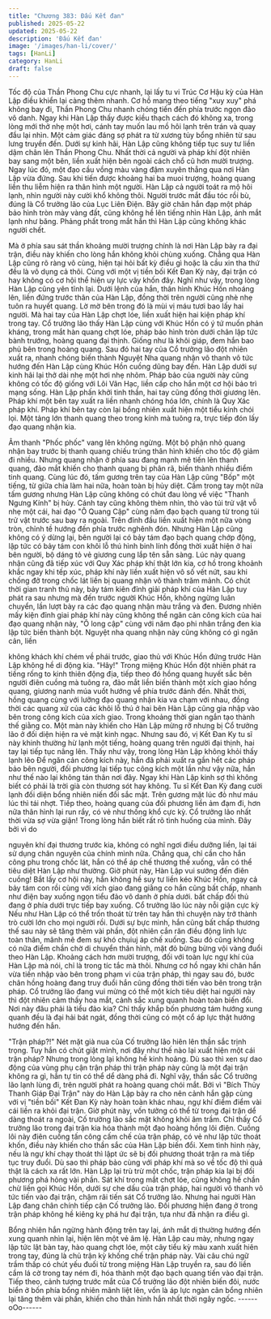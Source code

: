 ```yaml
---
title: "Chương 383: Đấu Kết đan"
published: 2025-05-22
updated: 2025-05-22
description: 'Đấu Kết đan'
image: '/images/han-li/cover/'
tags: [HanLi]
category: HanLi
draft: false
---
```


Tốc độ của Thần Phong Chu cực nhanh, lại lấy tu vi Trúc Cơ Hậu
kỳ của Hàn Lập điều khiển lại càng thêm nhanh. Cơ hồ mang
theo tiếng "xuy xuy" phá không bay đi, Thần Phong Chu nhanh
chóng tiến đến phía trước ngọn đảo vô danh.
Ngay khi Hàn Lập thấy được kiều thạch cách đó không xa, trong
lòng mới thở nhẹ một hơi, cánh tay muốn lau mồ hôi lạnh trên
trán và quay đầu lại nhìn.
Một cảm giác đáng sợ phát ra từ xương tủy bổng nhiên từ sau
lưng truyền đến.
Dưới sự kinh hãi, Hàn Lập cũng không tiếp tục suy tư liền dậm
chân lên Thần Phong Chu.
Nhất thời cả người và pháp khí đột nhiên bay sang một bên, liền
xuất hiện bên ngoài cách chổ cũ hơn mười trượng.
Ngay lúc đó, một đạo cầu vồng màu vàng đậm xuyên thẳng qua
nơi Hàn Lập vừa đứng. Sau khi tiến được khoảng hai ba muoi
trượng, hoàng quang liền thu liễm hiện ra thân hình một người.
Hàn Lập cả người toát ra mộ hôi lạnh, nhìn người này cười khổ
không thôi.
Người trước mắt đầu tóc rồi bù, đúng là Cổ trưởng lão của Lục
Liên Điện.
Bây giờ chân hắn đạp một pháp bảo hình tròn mày vàng đất,
cũng không hề lên tiếng nhìn Hàn Lập, ánh mắt lạnh như băng.
Phảng phất trong mắt hắn thì Hàn Lập cũng không khác người
chết.

Mà ở phía sau sát thần khoảng mười trượng chính là nơi Hàn Lập
bày ra đại trận, điều này khiến cho lòng hắn không khỏi chùng
xuống.
Chẳng qua Hàn Lập cũng rõ ràng vô cùng, hiện tại hỏi bất kỳ điều
gì hoặc là cầu xin tha thứ đều là vô dụng cả thôi.
Cùng với một vị tiền bối Kết Đan Kỳ này, đại trận có hay không có
cơ hội thể hiện uy lực vây khốn đây.
Nghĩ như vậy, trong lòng Hàn Lập cũng yên tĩnh lại.
Dưới lệnh của hắn, thân hình Khúc Hồn nhoáng lên, liền đứng
trước thân của Hàn Lập, đồng thời trên người cũng nhè nhẹ tuôn
ra huyết quang. Lờ mờ bên trong đó là mùi vị máu tươi bao lấy
hai người.
Mà hai tay của Hàn Lập chợt lóe, liền xuất hiện hai kiện pháp khí
trong tay.
Cổ trưởng lão thấy Hàn Lập cùng với Khúc Hồn có ý tứ muốn
phản kháng, trong mắt hàn quang chợt lóe, pháp bảo hình tròn
dưới chân lập tức bành trướng, hoàng quang đại thịnh. Giống
như là khôi giáp, đem hắn bao phủ bên trong hoàng quang.
Sau đó hai tay của Cổ trưởng lão đột nhiên xuất ra, nhanh chóng
biến thành Nguyệt Nha quang nhận vô thanh vô tức hướng đến
Hàn Lập cùng Khúc Hồn cuồng dũng bay đến.
Hàn Lập dưới sự kinh hãi lại thở dài nhẹ một hơi nhẹ nhõm.
Pháp bảo của người này cũng không có tốc độ giống với Lôi Vân
Hạc, liền cấp cho hắn một cơ hội bảo trì mạng sống.
Hàn Lập phấn khởi tinh thần, hai tay cũng đồng thời giương lên.
Pháp khí một bên tay xuất ra liền nhanh chóng hóa lớn, chính là
Quy Xác pháp khí. Pháp khí bên tay còn lại bổng nhiên xuất hiện
một tiểu kính chói lọi. Một tảng lớn thanh quang theo trong kính
mà tuông ra, trực tiếp đón lấy đạo quang nhận kia.

Âm thanh "Phốc phốc" vang lên không ngừng. Một bộ phận nhỏ
quang nhận bay trước bị thanh quang chiếu trúng thân hình khiến
cho tốc độ giảm đi nhiều.
Nhưng quang nhận ở phía sau đang mạnh mẽ tiến lên thanh
quang, đảo mắt khiến cho thanh quang bị phân rã, biến thành
nhiều điểm tinh quang.
Cùng lúc đó, tấm gương trên tay của Hàn Lập cũng "Bốp" một
tiếng, từ giữa chia làm hai nữa, hoàn toàn bị hủy diệt.
Cầm trong tay một nữa tấm gương nhưng Hàn Lập cũng không
có chút đau lòng về việc "Thanh Ngưng Kính" bị hủy.
Cánh tay cũng không thèm nhìn, thò vào túi trử vật vỗ nhẹ một
cái, hai đạo "Ô Quang Cập" cùng năm đạo bạch quang từ trong
túi trử vật trước sau bay ra ngoài. Trên đỉnh đầu liền xuất hiện
một nữa vòng tròn, chỉnh tề hướng đến phía trước nghênh đón.
Nhưng Hàn Lập cũng không có ý dừng lại, bên người lại có bảy
tám đạo bạch quang chớp động, lập tức có bảy tám con khôi lỗ
thú hình binh lính đồng thời xuất hiện ở hai bên người, bộ dáng tỏ
vẻ giương cung lắp tên sẵn sàng.
Lúc này quang nhận cũng đã tiếp xúc với Quy Xác pháp khí thật
lớn kia, cơ hồ trong khoảnh khắc ngay khi tếp xúc, pháp khí này
liền xuất hiện vô số vết nứt, sau khi chống đở trong chốc lát liền bị
quang nhận võ thành trăm mảnh.
Có chút thời gian tranh thủ này, bảy tám kiên đỉnh giải pháp khí
của Hàn Lập tuy phát ra sau nhưng mà đến trước người Khúc
Hồn, không ngừng luân chuyển, lần lượt bày ra các đạo quang
nhận màu trắng và đen.
Đương nhiên mấy kiện đỉnh giai pháp khí này cũng không thể
ngăn cản công kích của hai đạo quang nhận này, "Ô long cập"
cùng với năm đạo phi nhân trắng đen kia lập tức biến thành bột.
Nguyệt nha quang nhận này cũng không có gì ngăn cản, liền

không khách khí chém về phái trước, giao thủ với Khúc Hồn đứng
trước Hàn Lập không hề di động kia.
"Hây!"
Trong miệng Khúc Hồn đột nhiên phát ra tiếng rống to kinh thiên
động địa, tiếp theo đó hồng quang huyết sắc bên người điên
cuồng mà tuông ra, đảo mắt liền biến thành một xích giao hồng
quang, giương nanh múa vuốt hướng về phía trước đánh đến.
Nhất thời, hồng quang cùng với lưỡng đạo quang nhận kia va
chạm với nhau, đồng thời các quang xử của các khôi lỗ thú ở hai
bên Hàn Lập cũng gia nhập vào bên trong công kích của xích
giao. Trong khoảng thời gian ngắn tạo thành thế giằng co.
Một màn này khiến cho Hàn Lập mừng rỡ nhưng bị Cổ trưởng lão
ở đối diện hiện ra vẻ mặt kinh ngạc.
Nhưng sau đó, vị Kết Đan Ky tu sĩ này khinh thường hừ lạnh một
tiếng, hoàng quang trên người đại thịnh, hai tay lại tiếp tục nâng
lên.
Thấy như vậy, trong lòng Hàn Lập không khỏi thấy lạnh lẽo
Để ngăn cản công kích này, hắn đã phải xuất ra gần hết các pháp
bảo bên người, đối phương lại tiếp tục công kích một lần như vậy
nữa, hắn như thế nào lại không tán thân nơi đây.
Ngay khi Hàn Lập kinh sợ thì không biết có phải là trời già còn
thương sót hay không.
Tu sĩ Kết Đan Kỳ đang cười lạnh đối diện bổng nhiên niến đổi sắc
mặt. Trên gương mặt lúc đỏ như máu lúc thì tái nhợt.
Tiếp theo, hoàng quang của đối phương liền ảm đạm đi, hơn nữa
thân hình lại run rẩy, có vẻ như thống khổ cực kỳ.
Cổ trưởng lão nhất thời vừa sợ vừa giận!
Trong lòng hắn biết rất rõ tình huống của mình. Đây bởi vì do

nguyên khí đại thương trước kia, không có nghĩ ngơi điều dưỡng
liền, lại tái sử dụng chân nguyên của chính mình nữa.
Chẳng qua, chỉ cần cho hắn công phu trong chốc lát, hắn có thể
áp chế thương thế xuống, vẫn có thể tiêu diệt Hàn Lập như
thường.
Giờ phút này, Hàn Lập vui sướng đến điên cuồng!
Bắt lấy cơ hội này, hắn không hề suy tư liền kéo Khúc Hồn, ngay
cả bảy tám con rồi cùng với xích giao đang giằng co hắn cũng bất
chấp, nhanh như điện bay xuống ngọn tiểu đảo vô danh ở phía
dưới. bất chấp đối thủ đang ở phía dưới trực tiếp bay xuống.
Cổ trưởng lão lúc này nỗi giận cực kỳ
Nếu như Hàn Lập có thể trốn thoát từ trên tay hắn thì chuyện này
trở thành trò cười lớn cho mọi người rồi.
Dưới sự bực mình, hắn cũng bất chấp thương thế sau này sẽ
tăng thêm vài phần, đột nhiên cắn răn điều động linh lực toàn
thân, mãnh mẽ đem sự khó chụiuj áp chế xuống.
Sau đó cũng không có nữa điểm chần chờ di chuyển thân hình,
mặt đỏ bừng bừng vội vàng đuổi theo Hàn Lập.
Khoảng cách hơn mười trượng, đối với toàn lực ngự khí của Hàn
Lập mà nói, chỉ là trong tíc tắc mà thôi.
Nhưng cơ hồ ngay khi chân hắn vừa tiến nhập vào bên trong
phạm vi của trận pháp, thì ngay sau đó, bước chân hồng hoàng
đang truy đuổi hắn cũng đồng thời tiến vào bên trong trận pháp.
Cổ trưởng lão đang vui mừng có thể một kích tiêu diệt hai người
này thì đột nhiên cảm thấy hoa mắt, cảnh sắc xung quanh hoàn
toàn biến đổi.
Nơi này đâu phải là tiểu đảo kia? Chỉ thấy khắp bốn phương tám
hướng xung quanh đều là đại hải bát ngát, đồng thời cũng có một
cổ áp lực thật hướng hướng đến hắn.

"Trận pháp?!" Nét mặt già nua của Cố trưởng lão hiên lên thần
sắc trịnh trọng.
Tuy hắn có chút giật mình, nơi đây như thế nào lại xuất hiện một
cái trận pháp? Nhưng trong lòng lại không hề kinh hoảng.
Dù sao thì xen sự dao động của vùng phụ cận trận pháp thì trận
pháp này cũng là một đại trận không ra gì, hắn tự tin có thể dể
dàng phá đi.
Nghĩ vậy, thần sắc Cổ trưởng lão lạnh lùng đi, trên người phát ra
hoàng quang chói mắt.
Bởi vì "Bích Thủy Thanh Giáp Đại Trận" này do Hàn Lập bày ra
cho nên cảnh hắn gặp cùng với vị "tiền bối" Kết Đan Kỳ này hoàn
toàn khác nhau, ngự khí điểm điểm vài cái liền ra khỏi đại trận.
Giờ phút này, vốn tưởng có thể từ trong đại trận dể dàng thoát ra
ngoài, Cố trưởng lão sắc mặt không khỏi âm trầm.
Chỉ thấy Cổ trưởng lão trong đại trận kia hóa thành một đạo
hoàng hồng lôi điện. Cuồng lôi này điên cuồng tấn công cấm chế
của trận pháp, có vẻ như lập tức thoát khốn, điều này khiến cho
thần sắc của Hàn Lập biến đổi.
Xem tình hình này, nếu là ngự khí chạy thoát thì lậpt ức sẽ bị đối
phương thoát trận ra mà tiếp tục truy đuổi. Dù sao thì pháp bảo
cùng với pháp khí mà so về tốc độ thì quả thật là cách xa rất lớn.
Hàn Lập lại trù trừ một chốc, trận pháp kia lại bị đối phương phá
hỏng vài phần.
Sát khí trong mắt chợt lóe, cũng không hề chần chừ liền gọi Khúc
Hồn, dưới sự che dấu của trận pháp, hai người vô thanh vô tức
tiến vào đại trận, chậm rãi tiến sát Cổ trưởng lão.
Nhưng hai người Hàn Lập đang chân chính tiếp cận Cố trưởng
lão. Đối phương hiện đang ở trong trận pháp không hề kiêng kỵ
phá hư đại trận, tựa như đã nhận ra điều gì.

Bổng nhiên hắn ngừng hành động trên tay lại, ánh mắt dị thường
hướng đến xung quanh nhìn lại, hiện lên một vẻ âm lệ.
Hàn Lập cau mày, nhưng ngay lập tức lật bàn tay, hào quang chợt
lóe, một cây tiểu kỳ màu xanh xuất hiên trong tay, đúng là chủ
trận kỳ khống chế trận pháp này.
Vài câu chú ngữ trầm thấp có chút yếu đuối từ trong miệng Hàn
Lập truyền ra, sau đó liền cầm lá cờ trong tay ném đi, hóa thành
một đạo bạch quang tiến vào đại trận.
Tiếp theo, cảnh tượng trước mắt của Cổ trưởng lão đột nhiên
biến đôi, nước biển ở bốn phía bổng nhiên mãnh liệt lên, vốn là
áp lực ngàn cân bổng nhiên lại tăng thêm vài phần, khiến cho
thân hình hắn nhất thời ngây ngốc.
------oOo------
